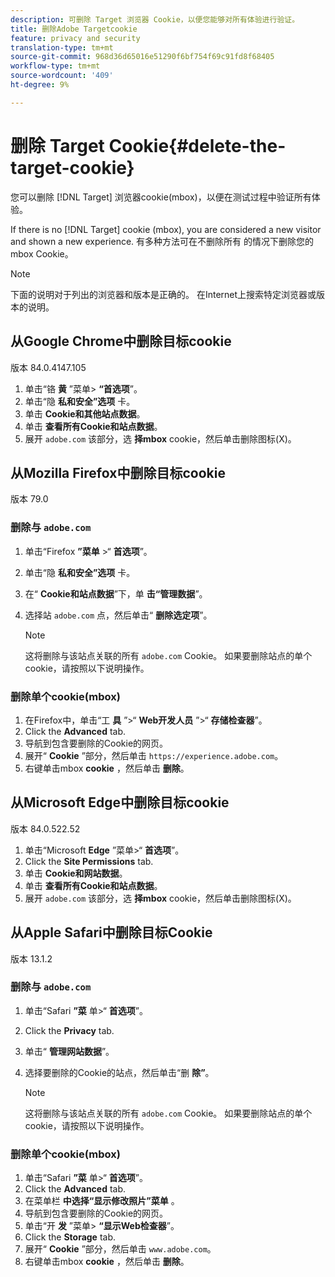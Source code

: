 ```yaml
---
description: 可删除 Target 浏览器 Cookie，以便您能够对所有体验进行验证。
title: 删除Adobe Targetcookie
feature: privacy and security
translation-type: tm+mt
source-git-commit: 968d36d65016e51290f6bf754f69c91fd8f68405
workflow-type: tm+mt
source-wordcount: '409'
ht-degree: 9%

---
```



# 删除 Target Cookie{#delete-the-target-cookie}

您可以删除 [!DNL Target] 浏览器cookie(mbox)，以便在测试过程中验证所有体验。

If there is no [!DNL Target] cookie (mbox), you are considered a new visitor and shown a new experience. 有多种方法可在不删除所有 的情况下删除您的 mbox Cookie。

>[!NOTE]
>
>下面的说明对于列出的浏览器和版本是正确的。 在Internet上搜索特定浏览器或版本的说明。

## 从Google Chrome中删除目标cookie

版本 84.0.4147.105

1. 单击“铬 **黄** ”菜单> **“首选项**”。
1. 单击“隐 **私和安全”选项** 卡。
1. 单击 **Cookie和其他站点数据**。
1. 单击 **查看所有Cookie和站点数据**。
1. 展开 `adobe.com` 该部分，选 **择mbox** cookie，然后单击删除图标(X)。

## 从Mozilla Firefox中删除目标cookie

版本 79.0

### 删除与 `adobe.com`

1. 单击“Firefox **”菜单** >“ **首选项**”。
1. 单击“隐 **私和安全”选项** 卡。
1. 在“ **Cookie和站点数据**”下，单 **击“管理数据**”。
1. 选择站 `adobe.com` 点，然后单击“ **删除选定项**”。

   >[!NOTE]
   >
   >这将删除与该站点关联的所有 `adobe.com` Cookie。 如果要删除站点的单个cookie，请按照以下说明操作。

### 删除单个cookie(mbox)

1. 在Firefox中，单击“工 **具** ”>“ **Web开发人员** ”>“ **存储检查器**”。
1. Click the **Advanced** tab.
1. 导航到包含要删除的Cookie的网页。
1. 展开“ **Cookie** ”部分，然后单击 `https://experience.adobe.com`。
1. 右键单击mbox **cookie** ，然后单击 **删除**。

## 从Microsoft Edge中删除目标cookie

版本 84.0.522.52

1. 单击“Microsoft **Edge** ”菜单>“ **首选项**”。
1. Click the **Site Permissions** tab.
1. 单击 **Cookie和网站数据**。
1. 单击 **查看所有Cookie和站点数据**。
1. 展开 `adobe.com` 该部分，选 **择mbox** cookie，然后单击删除图标(X)。

## 从Apple Safari中删除目标Cookie

版本 13.1.2

### 删除与 `adobe.com`

1. 单击“Safari **”菜** 单>“ **首选项**”。
1. Click the **Privacy** tab.
1. 单击“ **管理网站数据**”。
1. 选择要删除的Cookie的站点，然后单击“删 **除”**。

   >[!NOTE]
   >
   >这将删除与该站点关联的所有 `adobe.com` Cookie。 如果要删除站点的单个cookie，请按照以下说明操作。

### 删除单个cookie(mbox)

1. 单击“Safari **”菜** 单>“ **首选项**”。
1. Click the **Advanced** tab.
1. 在菜单栏 **中选择“显示修改照片”菜单** 。
1. 导航到包含要删除的Cookie的网页。
1. 单击“开 **发** ”菜单> **“显示Web检查器**”。
1. Click the **Storage** tab.
1. 展开“ **Cookie** ”部分，然后单击 `www.adobe.com`。
1. 右键单击mbox **cookie** ，然后单击 **删除**。
